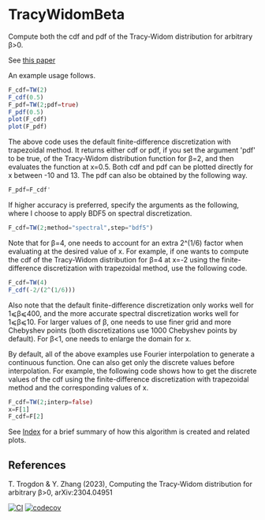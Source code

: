 # TracyWidomBeta
Compute both the cdf and pdf of the Tracy-Widom distribution for arbitrary β>0.

See [this paper](https://arxiv.org/abs/2304.04951)

An example usage follows.
```julia
F_cdf=TW(2)
F_cdf(0.5)
F_pdf=TW(2;pdf=true)
F_pdf(0.5)
plot(F_cdf)
plot(F_pdf)
```
The above code uses the default finite-difference discretization with trapezoidal method. It returns either cdf or pdf, if you set the argument 'pdf' to be true, of the Tracy-Widom distribution function for β=2, and then evaluates the function at x=0.5. Both cdf and pdf can be plotted directly for x between -10 and 13. The pdf can also be obtained by the following way.
```julia
F_pdf=F_cdf'
```
If higher accuracy is preferred, specify the arguments as the following, where I choose to apply BDF5 on spectral discretization.
```julia
F_cdf=TW(2;method="spectral",step="bdf5")
```
Note that for β=4, one needs to account for an extra 2^(1/6) factor when evaluating at the desired value of x. For example, if one wants to compute the cdf of the Tracy-Widom distribution for β=4 at x=-2 using the finite-difference discretization with trapezoidal method, use the following code.
```julia
F_cdf=TW(4)
F_cdf(-2/(2^(1/6)))
```
Also note that the default finite-difference discretization only works well for 1⩽β⩽400, and the more accurate spectral discretization works well for 1⩽β⩽10. For larger values of β, one needs to use finer grid and more Chebyshev points (both discretizations use 1000 Chebyshev points by default). For β<1, one needs to enlarge the domain for x.

By default, all of the above examples use Fourier interpolation to generate a continuous function. One can also get only the discrete values before interpolation. For example, the following code shows how to get the discrete values of the cdf using the finite-difference discretization with trapezoidal method and the corresponding values of x.
```julia
F_cdf=TW(2;interp=false)
x=F[1]
F_cdf=F[2]
```

See [Index](https://github.com/Yiting687691/TracyWidomBeta.jl/blob/main/notebook/Index.ipynb) for a brief summary of how this algorithm is created and related plots.

## References

T. Trogdon & Y. Zhang (2023), Computing the Tracy-Widom distribution for arbitrary β>0, arXiv:2304.04951



[![CI](https://github.com/Yiting687691/TracyWidomBeta.jl/actions/workflows/CI.yml/badge.svg)](https://github.com/Yiting687691/TracyWidomBeta.jl/actions)
[![codecov](https://codecov.io/gh/Yiting687691/TracyWidomBeta.jl/branch/main/graph/badge.svg?token=Q9ZOX49RPV)](https://codecov.io/gh/Yiting687691/TracyWidomBeta.jl)
